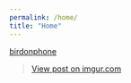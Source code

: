 ```yaml
---
permalink: /home/
title: "Home"
---
```

[birdonphone](https://imgur.com/a/FifNnMP#Vzu2AL9)

<blockquote class="imgur-embed-pub" lang="en" data-id="Vzu2AL9"><a href="https://imgur.com/Vzu2AL9">View post on imgur.com</a></blockquote><script async src="//s.imgur.com/min/embed.js" charset="utf-8"></script>
